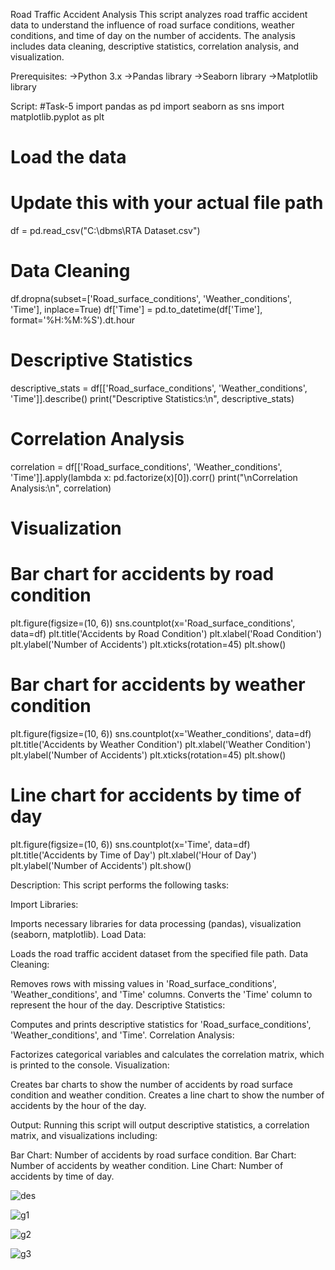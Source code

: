 Road Traffic Accident Analysis
This script analyzes road traffic accident data to understand the influence of road surface conditions, weather conditions, and time of day on the number of accidents. The analysis includes data cleaning, descriptive statistics, correlation analysis, and visualization.

Prerequisites:
->Python 3.x
->Pandas library
->Seaborn library
->Matplotlib library

Script:
#Task-5
import pandas as pd
import seaborn as sns
import matplotlib.pyplot as plt

# Load the data
   # Update this with your actual file path
df = pd.read_csv("C:\dbms\RTA Dataset.csv")

# Data Cleaning
df.dropna(subset=['Road_surface_conditions', 'Weather_conditions', 'Time'], inplace=True)
df['Time'] = pd.to_datetime(df['Time'], format='%H:%M:%S').dt.hour

# Descriptive Statistics
descriptive_stats = df[['Road_surface_conditions', 'Weather_conditions', 'Time']].describe()
print("Descriptive Statistics:\n", descriptive_stats)

# Correlation Analysis
correlation = df[['Road_surface_conditions', 'Weather_conditions', 'Time']].apply(lambda x: pd.factorize(x)[0]).corr()
print("\nCorrelation Analysis:\n", correlation)

# Visualization

# Bar chart for accidents by road condition
plt.figure(figsize=(10, 6))
sns.countplot(x='Road_surface_conditions', data=df)
plt.title('Accidents by Road Condition')
plt.xlabel('Road Condition')
plt.ylabel('Number of Accidents')
plt.xticks(rotation=45)
plt.show()

# Bar chart for accidents by weather condition
plt.figure(figsize=(10, 6))
sns.countplot(x='Weather_conditions', data=df)
plt.title('Accidents by Weather Condition')
plt.xlabel('Weather Condition')
plt.ylabel('Number of Accidents')
plt.xticks(rotation=45)
plt.show()

# Line chart for accidents by time of day
plt.figure(figsize=(10, 6))
sns.countplot(x='Time', data=df)
plt.title('Accidents by Time of Day')
plt.xlabel('Hour of Day')
plt.ylabel('Number of Accidents')
plt.show()

Description:
This script performs the following tasks:

Import Libraries:

Imports necessary libraries for data processing (pandas), visualization (seaborn, matplotlib).
Load Data:

Loads the road traffic accident dataset from the specified file path.
Data Cleaning:

Removes rows with missing values in 'Road_surface_conditions', 'Weather_conditions', and 'Time' columns.
Converts the 'Time' column to represent the hour of the day.
Descriptive Statistics:

Computes and prints descriptive statistics for 'Road_surface_conditions', 'Weather_conditions', and 'Time'.
Correlation Analysis:

Factorizes categorical variables and calculates the correlation matrix, which is printed to the console.
Visualization:

Creates bar charts to show the number of accidents by road surface condition and weather condition.
Creates a line chart to show the number of accidents by the hour of the day.

Output:
Running this script will output descriptive statistics, a correlation matrix, and visualizations including:

Bar Chart: Number of accidents by road surface condition.
Bar Chart: Number of accidents by weather condition.
Line Chart: Number of accidents by time of day.

![des](https://github.com/Lavanya-1234198/PRODIGY_DS_05/assets/174336088/3de6c765-1d0b-4306-ae59-ecb9f91b4af6)

![g1](https://github.com/Lavanya-1234198/PRODIGY_DS_05/assets/174336088/adab54f2-113d-42fb-bd5a-e6077136cf0c)

![g2](https://github.com/Lavanya-1234198/PRODIGY_DS_05/assets/174336088/e68d9f76-fd32-40fd-87b3-a9162bb86c63)

![g3](https://github.com/Lavanya-1234198/PRODIGY_DS_05/assets/174336088/91b4580d-e791-4b16-89ca-d684ccc0fab4)
